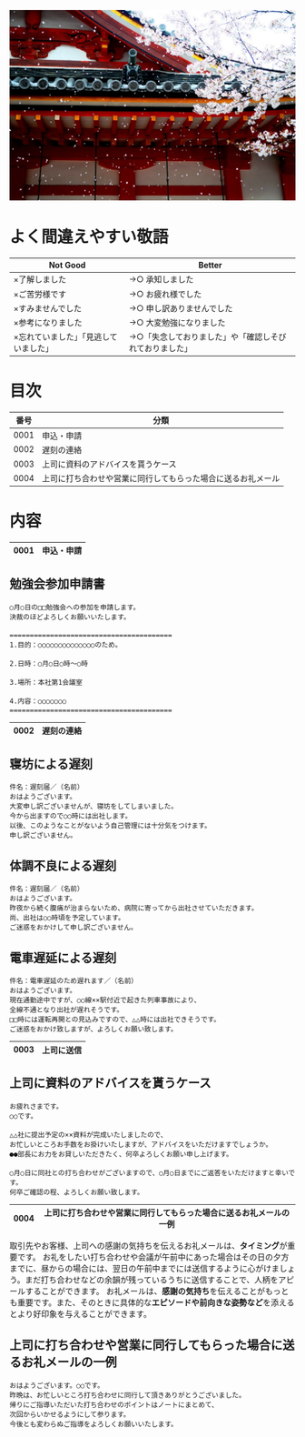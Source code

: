 ![SAKURA SAKU](https://github.com/AnthonyQi88/Japanese/blob/master/Images/SAKURA.jpg)

# よく間違えやすい敬語

Not Good| Better
---|---
×了解しました| →○ 承知しました
×ご苦労様です| →○ お疲れ様でした
×すみませんでした| →○ 申し訳ありませんでした
×参考になりました| →○ 大変勉強になりました
×忘れていました」「見逃していました」| →○「失念しておりました」や「確認しそびれておりました」



# 目次
番号|分類
---|---
0001 | 申込・申請
0002 | 遅刻の連絡
0003 | 上司に資料のアドバイスを貰うケース
0004 | 上司に打ち合わせや営業に同行してもらった場合に送るお礼メール

# 内容

0001 | 申込・申請
---|---
## 勉強会参加申請書
```
○月○日の□□勉強会への参加を申請します。
決裁のほどよろしくお願いいたします。

========================================
1.目的：○○○○○○○○○○○○○○のため。

2.日時：○月○日○時～○時

3.場所：本社第1会議室

4.内容：○○○○○○○
========================================
```

0002 | 遅刻の連絡
---|---
## 寝坊による遅刻
```
件名：遅刻届／（名前）
おはようございます。
大変申し訳ございませんが、寝坊をしてしまいました。
今から出ますので○○時には出社します。
以後、このようなことがないよう自己管理には十分気をつけます。
申し訳ございません。
```
## 体調不良による遅刻
```
件名：遅刻届／（名前）
おはようございます。
昨夜から続く腹痛が治まらないため、病院に寄ってから出社させていただきます。
尚、出社は○○時頃を予定しています。
ご迷惑をおかけして申し訳ございません。
```
## 電車遅延による遅刻
```
件名：電車遅延のため遅れます／（名前）
おはようございます。
現在通勤途中ですが、○○線××駅付近で起きた列車事故により、
全線不通となり出社が遅れそうです。
□□時には運転再開との見込みですので、△△時には出社できそうです。
ご迷惑をおかけ致しますが、よろしくお願い致します。
```

0003 | 上司に送信
---|---

## 上司に資料のアドバイスを貰うケース
```
お疲れさまです。
○○です。

△△社に提出予定の××資料が完成いたしましたので、
お忙しいところお手数をお掛けいたしますが、アドバイスをいただけますでしょうか。
●●部長にお力をお貸しいただきたく、何卒よろしくお願い申し上げます。

○月○日に同社との打ち合わせがございますので、○月○日までにご返答をいただけますと幸いです。
何卒ご確認の程、よろしくお願い致します。
```

0004 | 上司に打ち合わせや営業に同行してもらった場合に送るお礼メールの一例
---|---
取引先やお客様、上司への感謝の気持ちを伝えるお礼メールは、**タイミング**が重要です。
お礼をしたい打ち合わせや会議が午前中にあった場合はその日の夕方までに、昼からの場合には、翌日の午前中までには送信するように心がけましょう。まだ打ち合わせなどの余韻が残っているうちに送信することで、人柄をアピールすることができます。
お礼メールは、**感謝の気持ち**を伝えることがもっとも重要です。また、そのときに具体的な**エピソードや前向きな姿勢など**を添えるとより好印象を与えることができます。
## 上司に打ち合わせや営業に同行してもらった場合に送るお礼メールの一例
```
おはようございます。○○です。
昨晩は、お忙しいところ打ち合わせに同行して頂きありがとうございました。
帰りにご指導いただいた打ち合わせのポイントはノートにまとめて、
次回からいかせるようにして参ります。
今後とも変わらぬご指導をよろしくお願いいたします。
```

